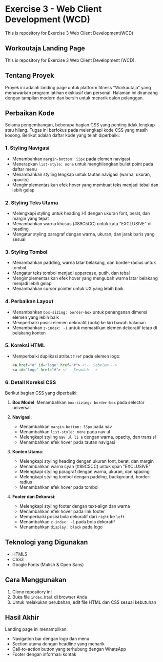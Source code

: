  # Exercise 3 - Web Client Development (WCD)
 This is repository for Exercise 3 Web Client Development(WCD) 
 
 ## Workoutaja Landing Page
 
 This is repository for Exercise 3 Web Client Development (WCD).
 
 ## Tentang Proyek
 Proyek ini adalah landing page untuk platform fitness "Workoutaja" yang menawarkan program latihan eksklusif dan personal. Halaman ini dirancang dengan tampilan modern dan bersih untuk menarik calon pelanggan.
 
 ## Perbaikan Kode
 
 Selama pengembangan, beberapa bagian CSS yang penting tidak lengkap atau hilang. Tugas ini berfokus pada melengkapi kode CSS yang masih kosong. Berikut adalah daftar kode yang telah diperbaiki:
 
 ### 1. Styling Navigasi
 - Menambahkan `margin-bottom: 55px` pada elemen navigasi
 - Menerapkan `list-style: none` untuk menghilangkan bullet point pada daftar menu
 - Menambahkan styling lengkap untuk tautan navigasi (warna, ukuran, opacity)
 - Mengimplementasikan efek hover yang membuat teks menjadi tebal dan lebih gelap
 
 ### 2. Styling Teks Utama
 - Melengkapi styling untuk heading H1 dengan ukuran font, berat, dan margin yang tepat
 - Menambahkan warna khusus (#89C5CC) untuk kata "EXCLUSIVE" di heading
 - Mengatur styling paragraf dengan warna, ukuran, dan jarak baris yang sesuai
 
 ### 3. Styling Tombol
 - Menambahkan padding, warna latar belakang, dan border-radius untuk tombol
 - Mengatur teks tombol menjadi uppercase, putih, dan tebal
 - Mengimplementasikan efek hover yang mengubah warna latar belakang menjadi lebih gelap
 - Menambahkan cursor pointer untuk UX yang lebih baik
 
 ### 4. Perbaikan Layout
 - Menambahkan `box-sizing: border-box` untuk penanganan dimensi elemen yang lebih baik
 - Memperbaiki posisi elemen dekoratif (bola) ke kiri bawah halaman
 - Menambahkan `z-index: -1` untuk memastikan elemen dekoratif tetap di belakang konten
 
 ### 5. Koreksi HTML
 - Memperbaiki duplikasi atribut `href` pada elemen logo: 
   ```html
   <a href="#" id="logo" href="#"> <!-- Sebelum -->
   <a id="logo" href="#"> <!-- Sesudah -->
   ```
 
 ### 6. Detail Koreksi CSS
 Berikut bagian CSS yang diperbaiki:
 
 1. **Box Model**: Menambahkan `box-sizing: border-box` pada selector universal
 2. **Navigasi**: 
    - Menambahkan `margin-bottom: 55px` pada nav
    - Menambahkan `list-style: none` pada nav ul
    - Melengkapi styling `nav ul li a` dengan warna, opacity, dan transisi
    - Menambahkan efek hover pada tautan navigasi
 
 3. **Konten Utama**:
    - Melengkapi styling heading dengan ukuran font, berat, dan margin
    - Menambahkan warna cyan (#89C5CC) untuk span "EXCLUSIVE"
    - Melengkapi styling paragraf dengan warna, ukuran, dan spacing
    - Melengkapi styling tombol dengan padding, background, border-radius
    - Menambahkan efek hover pada tombol
 
 4. **Footer dan Dekorasi**:
    - Melengkapi styling footer dengan text-align dan warna
    - Menambahkan efek hover pada link footer
    - Memperbaiki posisi bola dekoratif dari `right` ke `left`
    - Menambahkan `z-index: -1` pada bola dekoratif
    - Menambahkan `display: block` pada logo
 
 ## Teknologi yang Digunakan
 - HTML5
 - CSS3
 - Google Fonts (Mulish & Open Sans)
 
 ## Cara Menggunakan
 1. Clone repository ini
 2. Buka file `index.html` di browser Anda
 3. Untuk melakukan perubahan, edit file HTML dan CSS sesuai kebutuhan
 
 ## Hasil Akhir
 Landing page ini menampilkan:
 - Navigation bar dengan logo dan menu
 - Section utama dengan headline yang menarik
 - Call-to-action button yang terhubung dengan WhatsApp
 - Footer dengan informasi kontak